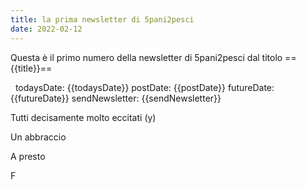 ```yaml
---
title: la prima newsletter di 5pani2pesci
date: 2022-02-12
---
```


Questa è il primo numero della newsletter di 5pani2pesci
dal titolo =={{title}}==

&nbsp;
todaysDate:     {{todaysDate}}
postDate:       {{postDate}}
futureDate:     {{futureDate}}
sendNewsletter: {{sendNewsletter}}

Tutti decisamente molto eccitati (y)

Un abbraccio

A presto

F

